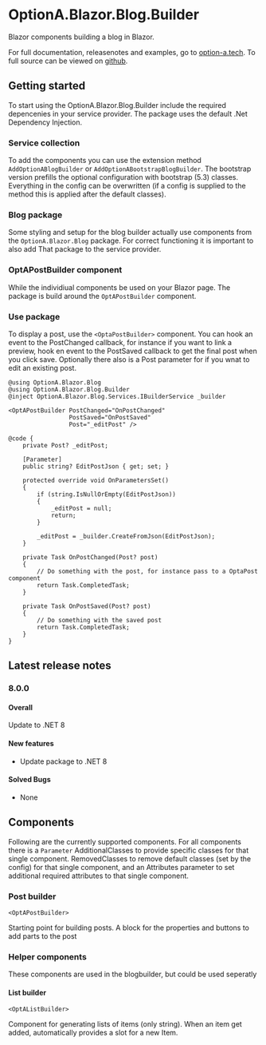 # OptionA.Blazor.Blog.Builder
Blazor components building a blog in Blazor.

For full documentation, releasenotes and examples, go to [option-a.tech](https://www.option-a.tech/documentation/blazor/blogbuilder). To full source can be viewed on [github](https://github.com/evdboom/OptionA.Blazor).

## Getting started
To start using the OptionA.Blazor.Blog.Builder include the required depencenies in your service provider. The package uses the default .Net Dependency Injection.

### Service collection
To add the components you can use the extension method `AddOptionABlogBuilder` or `AddOptionABootstrapBlogBuilder`. The bootstrap version prefills the optional configuration with bootstrap (5.3) classes. Everything in the config can be overwritten (if a config is supplied to the method this is applied after the default classes).

### Blog package
Some styling and setup for the blog builder actually use components from the `OptionA.Blazor.Blog` package. For correct functioning it is important to also add That package to the service provider.

### OptAPostBuilder component
While the individiual components be used on your Blazor page. The package is build around the `OptAPostBuilder` component. 

### Use package
To display a post, use the `<OptaPostBuilder>` component. You can hook an event to the PostChanged callback, for instance if you want to link a preview, hook en event to the PostSaved callback to get the final post when you click save. Optionally there also is a Post parameter for if you wnat to edit an existing post.
```
@using OptionA.Blazor.Blog
@using OptionA.Blazor.Blog.Builder
@inject OptionA.Blazor.Blog.Services.IBuilderService _builder

<OptAPostBuilder PostChanged="OnPostChanged" 
                 PostSaved="OnPostSaved"
                 Post="_editPost" />

@code {
    private Post? _editPost;

    [Parameter]
    public string? EditPostJson { get; set; }

    protected override void OnParametersSet()
    {
        if (string.IsNullOrEmpty(EditPostJson))
        {
            _editPost = null;
            return;
        }

        _editPost = _builder.CreateFromJson(EditPostJson);
    }

    private Task OnPostChanged(Post? post)
    {
        // Do something with the post, for instance pass to a OptaPost component
        return Task.CompletedTask;
    }

    private Task OnPostSaved(Post? post)
    {
        // Do something with the saved post
        return Task.CompletedTask;
    }
}
```

## Latest release notes
### 8.0.0
#### Overall
Update to .NET 8

#### New features
- Update package to .NET 8

#### Solved Bugs
- None

## Components
Following are the currently supported components. For all components there is a `Parameter` AdditionalClasses to provide specific classes for that single component. RemovedClasses to remove default classes (set by the config) for that single component, and an Attributes parameter to set additional required attributes to that single component.

### Post builder
```
<OptAPostBuilder>
```
Starting point for building posts. A block for the properties and buttons to add parts to the post

### Helper components
These components are used in the blogbuilder, but could be used seperatly

#### List builder
```
<OptAListBuilder>
```
Component for generating lists of items (only string). When an item get added, automatically provides a slot for a new Item.